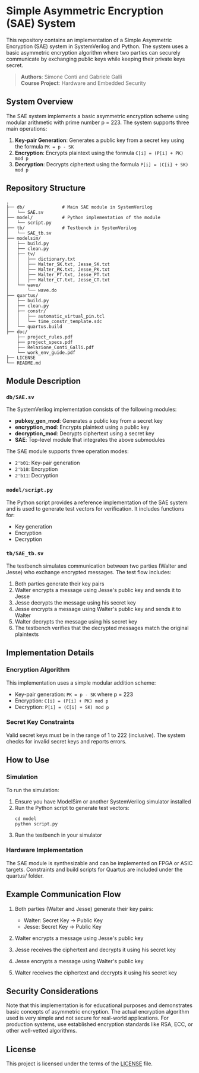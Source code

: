 # Simple Asymmetric Encryption (SAE) System

This repository contains an implementation of a Simple Asymmetric Encryption (SAE) system in SystemVerilog and Python. The system uses a basic asymmetric encryption algorithm where two parties can securely communicate by exchanging public keys while keeping their private keys secret.

> **Authors**: Simone Conti and Gabriele Galli  
> **Course Project**: Hardware and Embedded Security

## System Overview

The SAE system implements a basic asymmetric encryption scheme using modular arithmetic with prime number p = 223. The system supports three main operations:

1. **Key-pair Generation**: Generates a public key from a secret key using the formula `PK = p - SK`
2. **Encryption**: Encrypts plaintext using the formula `C[i] = (P[i] + PK) mod p`
3. **Decryption**: Decrypts ciphertext using the formula `P[i] = (C[i] + SK) mod p`

## Repository Structure

```
.
├── db/              # Main SAE module in SystemVerilog
│   └── SAE.sv
├── model/           # Python implementation of the module
│   └── script.py
├── tb/              # Testbench in SystemVerilog
│   └── SAE_tb.sv
├── modelsim/        
│   ├── build.py
│   ├── clean.py
│   ├── tv/
│   │   ├── dictionary.txt
│   │   ├── Walter_SK.txt, Jesse_SK.txt
│   │   ├── Walter_PK.txt, Jesse_PK.txt
│   │   ├── Walter_PT.txt, Jesse_PT.txt
│   │   ├── Walter_CT.txt, Jesse_CT.txt
│   └── wave/
│       └── wave.do
├── quartus/         
│   ├── build.py
│   ├── clean.py
│   ├── constr/
│   │   ├── automatic_virtual_pin.tcl
│   │   └── time_constr_template.sdc
│   └── quartus.build
├── doc/
    ├── project_rules.pdf
    ├── project_specs.pdf
    ├── Relazione_Conti_Galli.pdf
    └── work_env_guide.pdf           
├── LICENSE
└── README.md
```

## Module Description

### `db/SAE.sv`

The SystemVerilog implementation consists of the following modules:

- **pubkey_gen_mod**: Generates a public key from a secret key
- **encryption_mod**: Encrypts plaintext using a public key
- **decryption_mod**: Decrypts ciphertext using a secret key
- **SAE**: Top-level module that integrates the above submodules

The SAE module supports three operation modes:
- `2'b01`: Key-pair generation
- `2'b10`: Encryption
- `2'b11`: Decryption

### `model/script.py`

The Python script provides a reference implementation of the SAE system and is used to generate test vectors for verification. It includes functions for:

- Key generation
- Encryption
- Decryption

### `tb/SAE_tb.sv`

The testbench simulates communication between two parties (Walter and Jesse) who exchange encrypted messages. The test flow includes:

1. Both parties generate their key pairs
2. Walter encrypts a message using Jesse's public key and sends it to Jesse
3. Jesse decrypts the message using his secret key
4. Jesse encrypts a message using Walter's public key and sends it to Walter
5. Walter decrypts the message using his secret key
6. The testbench verifies that the decrypted messages match the original plaintexts

## Implementation Details

### Encryption Algorithm

This implementation uses a simple modular addition scheme:

- Key-pair generation: `PK = p - SK` where p = 223
- Encryption: `C[i] = (P[i] + PK) mod p`
- Decryption: `P[i] = (C[i] + SK) mod p`

### Secret Key Constraints

Valid secret keys must be in the range of 1 to 222 (inclusive). The system checks for invalid secret keys and reports errors.

## How to Use

### Simulation

To run the simulation:

1. Ensure you have ModelSim or another SystemVerilog simulator installed
2. Run the Python script to generate test vectors:
   ```
   cd model
   python script.py
   ```
3. Run the testbench in your simulator

### Hardware Implementation

The SAE module is synthesizable and can be implemented on FPGA or ASIC targets. Constraints and build scripts for Quartus are included under the quartus/ folder.

## Example Communication Flow

1. Both parties (Walter and Jesse) generate their key pairs:
   - Walter: Secret Key → Public Key
   - Jesse: Secret Key → Public Key

2. Walter encrypts a message using Jesse's public key
3. Jesse receives the ciphertext and decrypts it using his secret key
4. Jesse encrypts a message using Walter's public key
5. Walter receives the ciphertext and decrypts it using his secret key

## Security Considerations

Note that this implementation is for educational purposes and demonstrates basic concepts of asymmetric encryption. The actual encryption algorithm used is very simple and not secure for real-world applications. For production systems, use established encryption standards like RSA, ECC, or other well-vetted algorithms.

## License
This project is licensed under the terms of the [LICENSE](./LICENSE) file.

